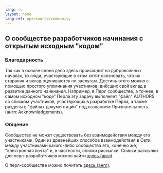 ```yaml
---
lang: ru
layout: home
lang-ref: opensource/community
---
```


## О сообществе разработчиков начинания с открытым исходным "кодом"

### Благодарность

Так как в основе своей дело здесь происходит на добровольных началах,
то люди, участвующие в этом хотят осозновать, что их старания и вклад
оцениваются по заслугам. Достичь этого можно с помощью простого упоминания
участников, внёсших свой вклад в развитие данного начинания. Например, в Перл
сообществе, а точнее, в самом исходном "коде" Перла эту задачу выполняет "файл"
AUTHORS со списком участников, участвующих в разработке Перла, а также разделы в
"файлах документации" под названием Признательность (англ: Acknownledgements).

### Общение

Сообщество не может существовать без взаимодействия между его участниками. Один
из древнейших способов взаимодействия в Сети между участниками какого-либо
сообщества это, конечно же, "электронная почта" и, в частности, списки рассылки.
Списки рассылки для перл-разработчиков можно найти [здесь (англ)](https://lists.perl.org/)

О перл-сообществе можно почитать [здесь (англ)](https://www.perl.org/community.html).
